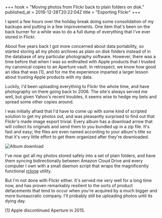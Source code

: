 +++
hook = "Moving photos from Flickr back to plain folders on disk."
published_at = 2016-12-28T20:22:04Z
title = "Exporting Flickr"
+++

I spent a few hours over the holiday break doing some consolidation of my
backups and putting in a few improvements. One item that's been on the back
burner for a while was to do a full dump of everything that I've ever stored in
Flickr.

About five years back I got more concerned about data portability, so started
storing all my photo archives as plain on disk folders instead of in the
database of any particular photography software. However, there was a time
before that when I was so enthralled with Apple products that I trusted my
canonical copies to an Aperture vault. In retrospect, we know how good an idea
that was [1], and for me the experience imparted a larger lesson about trusting
Apple products with my data.

Luckily, I'd been uploading everything to Flickr the whole time, and have
photography on there going back to 2006. The site's always served me well, but
given Yahoo's recent troubles, it seems wise to hedge my bets and spread some
other copies around.

I was initially afraid that I'd have to come up with some kind of scripted
solution to get my photos out, and was pleasantly surprised to find out that
Flickr's made image export trivial. Every album has a download arrow that will
collect its originals and send them to you bundled up in a zip file. It's fast
and easy; the files are even named according to your album's title so that it's
very little effort to get them organized after they're downloaded.

![Album download](/assets/images/fragments/exporting-flickr/album-download.png)

I've now got all my photos stored safely into a set of plain folders, and have
them syncing bidirectionally between Amazon Cloud Drive and every computer I
own with a small daemon script that wraps the magnificently functional [rclone]
utility.

But I'm not done with Flickr either. It's served me very well for a long time
now, and has proven remarkably resilient to the sorts of product defacements
that tend to occur when you're acquired by a much bigger and more bureaucratic
company. I'll probably still be uploading photos until its dying day.

[1] Apple discontinued Aperture in 2015.

[rclone]: http://rclone.org/
